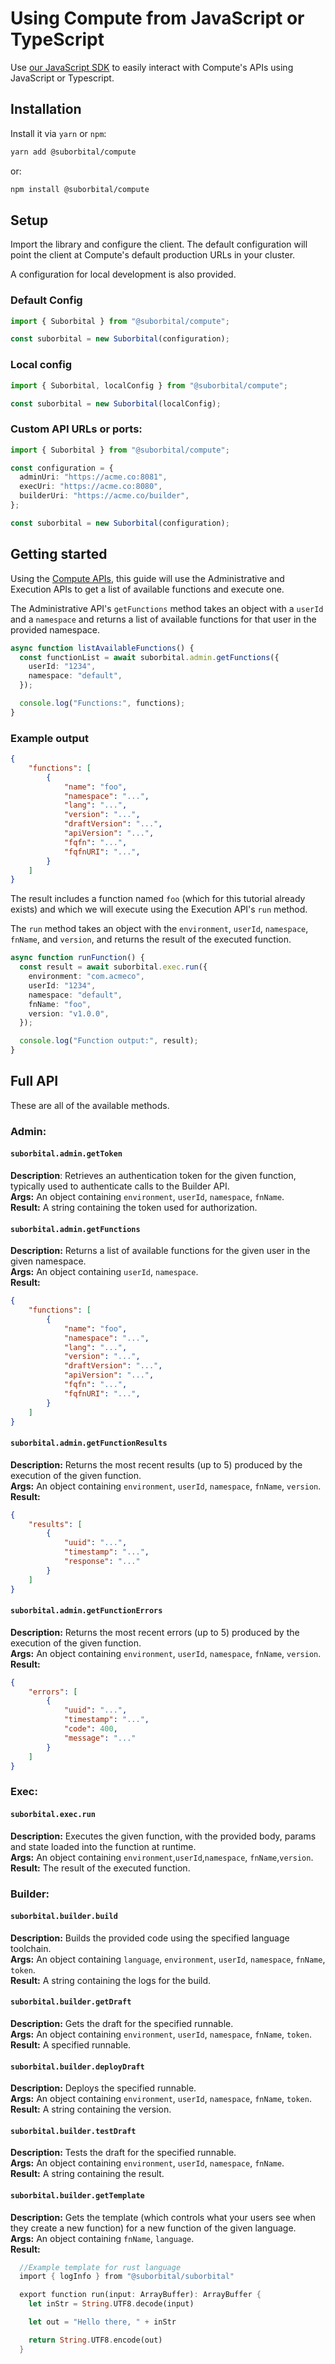 # Using Compute from JavaScript or TypeScript

Use [our JavaScript SDK](https://github.com/suborbital/compute-node) to easily interact with Compute's APIs using JavaScript or Typescript.

## Installation

Install it via `yarn` or `npm`:

```sh
yarn add @suborbital/compute
```

or:

```sh
npm install @suborbital/compute
```

## Setup

Import the library and configure the client. The default configuration will point the client at Compute's default production URLs in your cluster. 

A configuration for local development is also provided.

### Default Config
```typescript
import { Suborbital } from "@suborbital/compute";

const suborbital = new Suborbital(configuration);
```


### Local config

```typescript
import { Suborbital, localConfig } from "@suborbital/compute";

const suborbital = new Suborbital(localConfig);
```

### Custom API URLs or ports: 

```typescript
import { Suborbital } from "@suborbital/compute";

const configuration = {
  adminUri: "https://acme.co:8081",
  execUri: "https://acme.co:8080",
  builderUri: "https://acme.co/builder",
};

const suborbital = new Suborbital(configuration);
```

## Getting started
Using the [Compute APIs](../../api-reference/api-reference.md), this guide will use the Administrative and Execution APIs to get a list of available functions and execute one.

The Administrative API's `getFunctions` method takes an object with a `userId` and a `namespace` and returns a list of available functions for that user in the provided namespace.

```typescript
async function listAvailableFunctions() {
  const functionList = await suborbital.admin.getFunctions({
    userId: "1234",
    namespace: "default",
  });

  console.log("Functions:", functions);
}
```

### Example output

```json
{
    "functions": [
        {
            "name": "foo",
            "namespace": "...",
            "lang": "...",
            "version": "...",
            "draftVersion": "...",
            "apiVersion": "...",
            "fqfn": "...",
            "fqfnURI": "...",
        }
    ]
}
```

The result includes a function named `foo` (which for this tutorial already exists) and which we will execute using the Execution API's `run` method. 

The `run` method takes an object with the `environment`, `userId`, `namespace`, `fnName`, and `version`, and returns the result of the executed function.

```typescript
async function runFunction() {
  const result = await suborbital.exec.run({
    environment: "com.acmeco",
    userId: "1234",
    namespace: "default",
    fnName: "foo",
    version: "v1.0.0",
  });

  console.log("Function output:", result);
}
```

## Full API

These are all of the available methods.

### Admin:

#### `suborbital.admin.getToken` 
**Description**: Retrieves an authentication token for the given function, typically used to authenticate calls to the Builder API.  
**Args:** An object containing `environment`, `userId`, `namespace`, `fnName`.  
**Result:** A string containing the token used for authorization.
#### `suborbital.admin.getFunctions`
**Description:** Returns a list of available functions for the given user in the given namespace.  
**Args:** An object containing `userId`, `namespace`.  
**Result:**
```json
{
    "functions": [
        {
            "name": "foo",
            "namespace": "...",
            "lang": "...",
            "version": "...",
            "draftVersion": "...",
            "apiVersion": "...",
            "fqfn": "...",
            "fqfnURI": "...",
        }
    ]
}
```
#### `suborbital.admin.getFunctionResults`
**Description:** Returns the most recent results (up to 5) produced by the execution of the given function.  
**Args:** An object containing `environment`, `userId`, `namespace`, `fnName`, `version`.  
**Result:**
```json
{
    "results": [
        {
            "uuid": "...",
            "timestamp": "...",
            "response": "..."
        }
    ]
}
```
#### `suborbital.admin.getFunctionErrors`
**Description:** Returns the most recent errors (up to 5) produced by the execution of the given function.  
**Args:** An object containing `environment`, `userId`, `namespace`, `fnName`, `version`.  
**Result:**
```json
{
    "errors": [
        {
            "uuid": "...",
            "timestamp": "...",
            "code": 400,
            "message": "..."
        }
    ]
}
```
### Exec:

#### `suborbital.exec.run`
**Description:** Executes the given function, with the provided body, params and state loaded into the function at runtime.  
**Args:** An object containing `environment`,`userId`,`namespace`, `fnName`,`version`.  
**Result:** The result of the executed function.

### Builder:

#### `suborbital.builder.build`
**Description:** Builds the provided code using the specified language toolchain.  
**Args:** An object containing `language`, `environment`, `userId`, `namespace`, `fnName`, `token`.  
**Result:** A string containing the logs for the build.  
#### `suborbital.builder.getDraft`
**Description:** Gets the draft for the specified runnable.  
**Args:** An object containing `environment`, `userId`, `namespace`, `fnName`, `token`.  
**Result:** A specified runnable.  
#### `suborbital.builder.deployDraft`
**Description:** Deploys the specified runnable.  
**Args:** An object containing `environment`, `userId`, `namespace`, `fnName`, `token`.  
**Result:** A string containing the version.  
#### `suborbital.builder.testDraft`
**Description:** Tests the draft for the specified runnable.  
**Args:** An object containing `environment`, `userId`, `namespace`, `fnName`.  
**Result:** A string containing the result.  
#### `suborbital.builder.getTemplate`
**Description:** Gets the template (which controls what your users see when they create a new function) for a new function of the given language.  
**Args:** An object containing `fnName`, `language`.  
**Result:**
```rust
  //Example template for rust language 
  import { logInfo } from "@suborbital/suborbital"

  export function run(input: ArrayBuffer): ArrayBuffer {
    let inStr = String.UTF8.decode(input)

    let out = "Hello there, " + inStr

    return String.UTF8.encode(out)
  }
```

